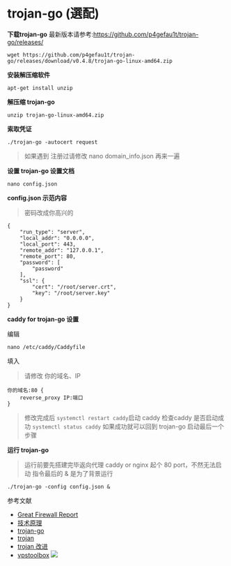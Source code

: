 # trojan-go (選配)

**下载trojan-go**
最新版本请参考:https://github.com/p4gefau1t/trojan-go/releases/
```
wget https://github.com/p4gefau1t/trojan-go/releases/download/v0.4.8/trojan-go-linux-amd64.zip
```
**安装解压缩软件**
```
apt-get install unzip
```
**解压缩 trojan-go**
```
unzip trojan-go-linux-amd64.zip
```

**索取凭证**
```
./trojan-go -autocert request
```
> 如果遇到 注册过请修改 nano domain_info.json 再来一遍


**设置 trojan-go 设置文档**
```
nano config.json
```
**config.json 示范内容**
> 密码改成你高兴的


```
{
    "run_type": "server",
    "local_addr": "0.0.0.0",
    "local_port": 443,
    "remote_addr": "127.0.0.1",
    "remote_port": 80,
    "password": [
        "password"
    ],
    "ssl": {
        "cert": "/root/server.crt",
        "key": "/root/server.key"
    }
}
```

**caddy for trojan-go 设置**

编辑
```
nano /etc/caddy/Caddyfile
```
填入
> 请修改 你的域名、IP


```
你的域名:80 {
    reverse_proxy IP:端口
}
```
> 修改完成后 `systemctl restart caddy`启动 caddy
> 检查caddy 是否启动成功 `systemctl status caddy`
> 如果成功就可以回到 trojan-go 启动最后一个步骤

**运行 trojan-go**
> 运行前要先搭建完毕返向代理 caddy or nginx 起个 80 port，不然无法启动
> 指令最后的 & 是为了背景运行


```
./trojan-go -config config.json &
```


参考文献
* [Great Firewall Report](https://gfw.report/)
* [技术原理](https://trojan-gfw.github.io/trojan/protocol)
* [trojan-go](https://github.com/p4gefau1t/trojan-go)
* [trojan](https://github.com/trojan-gfw/trojan)
* [trojan 改进](https://github.com/yuchting/trojan)
* [vpstoolbox](https://github.com/johnrosen1/vpstoolbox)
  ![](https://i.imgur.com/B4PSTGU.png)